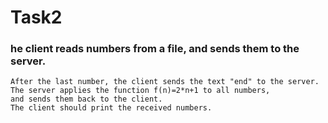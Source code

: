 # Task2
### he client reads numbers from a file, and sends them to the server.
    After the last number, the client sends the text "end" to the server.
    The server applies the function f(n)=2*n+1 to all numbers,
    and sends them back to the client.
    The client should print the received numbers.
